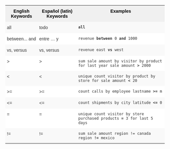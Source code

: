 <style type="text/css">
.tg  {border-collapse:collapse;border-spacing:0;border:none;border-color:#ccc;}
.tg td{font-family:Arial, sans-serif;font-size:14px;padding:10px 5px;border-style:solid;border-width:0px;overflow:hidden;word-break:normal;border-color:#ccc;color:#333;background-color:#fff;}
.tg th{font-family:Arial, sans-serif;font-size:14px;font-weight:normal;padding:10px 5px;border-style:solid;border-width:0px;overflow:hidden;word-break:normal;border-color:#ccc;color:#333;background-color:#f0f0f0;}
.tg .tg-31q5{background-color:#f0f0f0;color:#000;font-weight:bold;vertical-align:top}
.tg .tg-b7b8{background-color:#f9f9f9;vertical-align:top}
.tg .tg-yw4l{vertical-align:top}
</style>
<table class="tg">
  <tr>
    <th class="tg-31q5">English Keywords</th>
    <th class="tg-31q5">Español (latín) Keywords</th>
    <th class="tg-31q5">Examples</th>
  </tr>
  <tr>
    <td class="tg-b7b8">all</td>
    <td class="tg-b7b8">todo</td>
    <td class="tg-b7b8"><code><b>all</b></code></td>
  </tr>
  <tr>
    <td class="tg-yw4l">between... and</td>
    <td class="tg-yw4l">entre … y</td>
    <td class="tg-yw4l"><code>revenue <b>between</b> 0 <b>and</b> 1000</code></td>
  </tr>
  <tr>
    <td class="tg-b7b8">vs, versus</td>
    <td class="tg-b7b8">vs, versus</td>
    <td class="tg-b7b8"><code>revenue east <b>vs</b> west</code></td>
  </tr>
  <tr>
    <td class="tg-yw4l">&gt;</td>
    <td class="tg-yw4l">&gt;</td>
    <td class="tg-yw4l"><code>sum sale amount by visitor by product for last year sale amount <b>&gt;</b> 2000</code></td>
  </tr>
  <tr>
    <td class="tg-b7b8">&lt;</td>
    <td class="tg-b7b8">&lt;</td>
    <td class="tg-b7b8"><code>unique count visitor by product by store for sale amount <b>&lt;</b> 20</code></td>
  </tr>
  <tr>
    <td class="tg-yw4l">&gt;=</td>
    <td class="tg-yw4l">&gt;=</td>
    <td class="tg-yw4l"><code>count calls by employee lastname <b>&gt;=</b> m</code></td>
  </tr>
  <tr>
    <td class="tg-b7b8">&lt;=</td>
    <td class="tg-b7b8">&lt;=</td>
    <td class="tg-b7b8"><code>count shipments by city latitude <b>&lt;=</b> 0</code></td>
  </tr>
  <tr>
    <td class="tg-yw4l">=</td>
    <td class="tg-yw4l">=</td>
    <td class="tg-yw4l"><code>unique count visitor by store purchased products <b>=</b> 3 for last 5 days</code></td>
  </tr>
  <tr>
    <td class="tg-b7b8">!=</td>
    <td class="tg-b7b8">!=</td>
    <td class="tg-b7b8"><code>sum sale amount region != canada region <b>!=</b> mexico</code></td>
  </tr>
</table>
